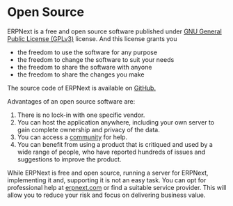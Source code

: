 
# Open Source



ERPNext is a free and open source software published under [GNU General Public License (GPLv3)](https://www.gnu.org/licenses/gpl-3.0.en.html) license. And this license grants you 


* the freedom to use the software for any purpose
* the freedom to change the software to suit your needs
* the freedom to share the software with anyone
* the freedom to share the changes you make


The source code of ERPNext is available on [GitHub.](https://github.com/frappe/erpnext)


Advantages of an open source software are:


1. There is no lock-in with one specific vendor.
2. You can host the application anywhere, including your own server to gain complete ownership and privacy of the data.
3. You can access a [community](https://discuss.erpnext.com/) for help.
4. You can benefit from using a product that is critiqued and used by a wide range of people, who have reported hundreds of issues and suggestions to improve the product.


While ERPNext is free and open source, running a server for ERPNext, implementing it and, supporting it is not an easy task. You can opt for professional help at [erpnext.com](https://erpnext.com/) or find a suitable service provider. This will allow you to reduce your risk and focus on delivering business value.




